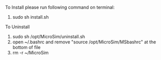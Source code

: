 To Install please run following command on terminal:

 1) sudo sh install.sh


To Uninstall 
 1) sudo sh /opt/MicroSim/uninstall.sh
 2) open ~/.bashrc and remove "source /opt/MicroSim/MSbashrc" at the bottom of file
 3) rm -r ~/MicroSim
